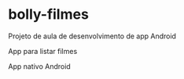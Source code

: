 # bolly-filmes
Projeto de aula de desenvolvimento de app Android

App para listar filmes

App nativo Android
